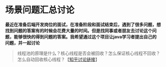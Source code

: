 # 场景问题汇总讨论  
**最近在准备后端开发岗位的面试，在准备阶段和面试结束后，遇到了很多问题，想找到问题的答案有的时候会花费大量的时间。但是找同事或者朋友去讨论这个问题，能够很快的得到问题的答案。我希望通过这个项目让java学习者提出自己的问题，并一起讨论**
>线程池的原理是什么？核心线程是否会被回收？怎么保证核心线程不回收？怎么自动回收核心线程？【[知乎讨论链接](https://www.zhihu.com/question/603099141)】


